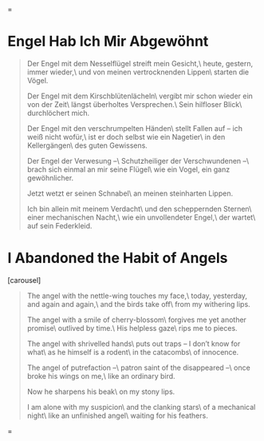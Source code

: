 =

Engel Hab Ich Mir Abgewöhnt
===========================

> Der Engel mit dem Nesselflügel streift mein Gesicht,\\
> heute, gestern, immer wieder,\\
> und von meinen vertrocknenden Lippen\\
> starten die Vögel.
>
> Der Engel mit dem Kirschblütenlächeln\\
> vergibt mir schon wieder ein von der Zeit\\
> längst überholtes Versprechen.\\
> Sein hilfloser Blick\\
> durchlöchert mich.
>
> Der Engel mit den verschrumpelten Händen\\
> stellt Fallen auf – ich weiß nicht wofür,\\
> ist er doch selbst wie ein Nagetier\\
> in den Kellergängen\\
> des guten Gewissens.
>
> Der Engel der Verwesung –\\
> Schutzheiliger der Verschwundenen –\\
> brach sich einmal an mir seine Flügel\\
> wie ein Vogel, ein ganz gewöhnlicher.
>
> Jetzt wetzt er seinen Schnabel\\
> an meinen steinharten Lippen.
>
> Ich bin allein mit meinem Verdacht\\
> und den scheppernden Sternen\\
> einer mechanischen Nacht,\\
> wie ein unvollendeter Engel,\\
> der wartet\\
> auf sein Federkleid.

I Abandoned the Habit of Angels
===============================

[carousel]

> The angel with the nettle-wing touches my face,\\
> today, yesterday, and again and again,\\
> and the birds take off\\
> from my withering lips.
>
> The angel with a smile of cherry-blossom\\
> forgives me yet another promise\\
> outlived by time.\\
> His helpless gaze\\
> rips me to pieces.
>
> The angel with shrivelled hands\\
> puts out traps – I don’t know for what\\
> as he himself is a rodent\\
> in the catacombs\\
> of innocence.
>
> The angel of putrefaction –\\
> patron saint of the disappeared –\\
> once broke his wings on me,\\
> like an ordinary bird.
>
> Now he sharpens his beak\\
> on my stony lips.
>
> I am alone with my suspicion\\
> and the clanking stars\\
> of a mechanical night\\
> like an unfinished angel\\
> waiting for his feathers.

=
